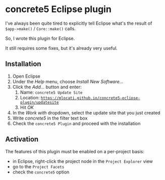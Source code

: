 # concrete5 Eclipse plugin

I've always been quite tired to explicitly tell Eclipse what's the result of `$app->make()` / `Core::make()` calls.

So, I wrote this plugin for Eclipse.

It still requires some fixes, but it's already very useful.

## Installation

1. Open Eclipse
2. Under the *Help* menu, choose *Install New Software...*
3. Click the *Add...* button and enter:
    1. Name: `concrete5 Update Site`
    2. Location: [`https://mlocati.github.io/concrete5-eclipse-plugin/updatesite`](https://mlocati.github.io/concrete5-eclipse-plugin/updatesite)
    3. Hit *OK*
4. In the *Work with* dropdown, select the update site that you just created
5. Write *concrete5* in the filter text box
6. Check the `concrete5 Plugin` and proceed with the installation

## Activation

The features of this plugin must be enabled on a per-project basis:
- in Eclipse, right-click the project node in the `Project Explorer` view
- go to the `Project Facets`
- check the `concrete5` option
